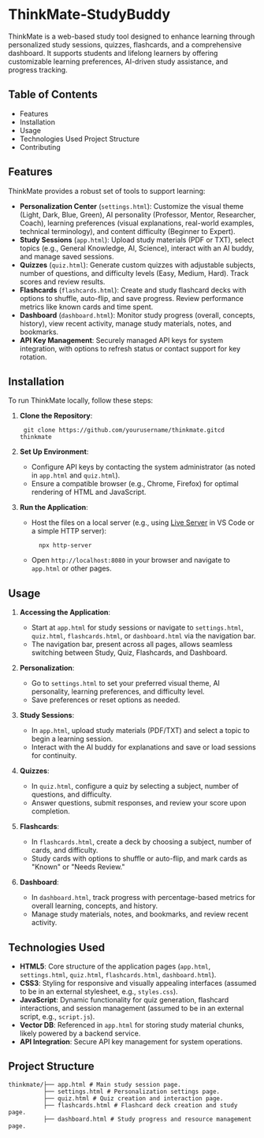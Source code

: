 # ThinkMate-StudyBuddy

ThinkMate is a web-based study tool designed to enhance learning through personalized study sessions, quizzes, flashcards, and a comprehensive dashboard. It supports students and lifelong learners by offering customizable learning preferences, AI-driven study assistance, and progress tracking.

## Table of Contents

- Features
- Installation
- Usage
- Technologies Used
  Project Structure
- Contributing


## Features

ThinkMate provides a robust set of tools to support learning:

- **Personalization Center** (`settings.html`): Customize the visual theme (Light, Dark, Blue, Green), AI personality (Professor, Mentor, Researcher, Coach), learning preferences (visual explanations, real-world examples, technical terminology), and content difficulty (Beginner to Expert).
- **Study Sessions** (`app.html`): Upload study materials (PDF or TXT), select topics (e.g., General Knowledge, AI, Science), interact with an AI buddy, and manage saved sessions.
- **Quizzes** (`quiz.html`): Generate custom quizzes with adjustable subjects, number of questions, and difficulty levels (Easy, Medium, Hard). Track scores and review results.
- **Flashcards** (`flashcards.html`): Create and study flashcard decks with options to shuffle, auto-flip, and save progress. Review performance metrics like known cards and time spent.
- **Dashboard** (`dashboard.html`): Monitor study progress (overall, concepts, history), view recent activity, manage study materials, notes, and bookmarks.
- **API Key Management**: Securely managed API keys for system integration, with options to refresh status or contact support for key rotation.

## Installation

To run ThinkMate locally, follow these steps:

1. **Clone the Repository**:

        git clone https://github.com/yourusername/thinkmate.gitcd thinkmate

    
2. **Set Up Environment**:

    - Configure API keys by contacting the system administrator (as noted in `app.html` and `quiz.html`).
    - Ensure a compatible browser (e.g., Chrome, Firefox) for optimal rendering of HTML and JavaScript.
3. **Run the Application**:

    - Host the files on a local server (e.g., using [Live Server](https://marketplace.visualstudio.com/items?itemName=ritwickdey.LiveServer) in VS Code or a simple HTTP server):

            npx http-server
    - Open `http://localhost:8080` in your browser and navigate to `app.html` or other pages.

## Usage

1. **Accessing the Application**:

    - Start at `app.html` for study sessions or navigate to `settings.html`, `quiz.html`, `flashcards.html`, or `dashboard.html` via the navigation bar.
    - The navigation bar, present across all pages, allows seamless switching between Study, Quiz, Flashcards, and Dashboard.
2. **Personalization**:

    - Go to `settings.html` to set your preferred visual theme, AI personality, learning preferences, and difficulty level.
    - Save preferences or reset options as needed.
3. **Study Sessions**:

    - In `app.html`, upload study materials (PDF/TXT) and select a topic to begin a learning session.
    - Interact with the AI buddy for explanations and save or load sessions for continuity.
4. **Quizzes**:

    - In `quiz.html`, configure a quiz by selecting a subject, number of questions, and difficulty.
    - Answer questions, submit responses, and review your score upon completion.
5. **Flashcards**:

    - In `flashcards.html`, create a deck by choosing a subject, number of cards, and difficulty.
    - Study cards with options to shuffle or auto-flip, and mark cards as "Known" or "Needs Review."
6. **Dashboard**:

    - In `dashboard.html`, track progress with percentage-based metrics for overall learning, concepts, and history.
    - Manage study materials, notes, and bookmarks, and review recent activity.

## Technologies Used

- **HTML5**: Core structure of the application pages (`app.html`, `settings.html`, `quiz.html`, `flashcards.html`, `dashboard.html`).
- **CSS3**: Styling for responsive and visually appealing interfaces (assumed to be in an external stylesheet, e.g., `styles.css`).
- **JavaScript**: Dynamic functionality for quiz generation, flashcard interactions, and session management (assumed to be in an external script, e.g., `script.js`).
- **Vector DB**: Referenced in `app.html` for storing study material chunks, likely powered by a backend service.
- **API Integration**: Secure API key management for system operations.

## Project Structure

    thinkmate/├── app.html # Main study session page.
              ├── settings.html # Personalization settings page.
              ├── quiz.html # Quiz creation and interaction page.
              ├── flashcards.html # Flashcard deck creation and study page.
              ├── dashboard.html # Study progress and resource management page.
        

